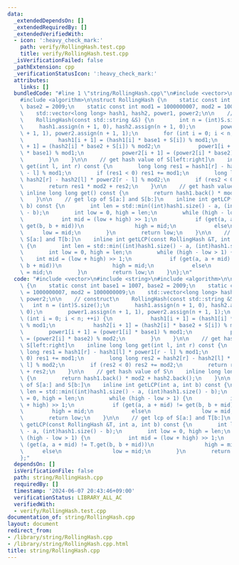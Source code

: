 ```yaml
---
data:
  _extendedDependsOn: []
  _extendedRequiredBy: []
  _extendedVerifiedWith:
  - icon: ':heavy_check_mark:'
    path: verify/RollingHash.test.cpp
    title: verify/RollingHash.test.cpp
  _isVerificationFailed: false
  _pathExtension: cpp
  _verificationStatusIcon: ':heavy_check_mark:'
  attributes:
    links: []
  bundledCode: "#line 1 \"string/RollingHash.cpp\"\n#include <vector>\n#include <string>\n\
    #include <algorithm>\n\nstruct RollingHash {\n    static const int base1 = 1007,\
    \ base2 = 2009;\n    static const int mod1 = 1000000007, mod2 = 1000000009;\n\
    \    std::vector<long long> hash1, hash2, power1, power2;\n\n    // construct\n\
    \    RollingHash(const std::string &S) {\n        int n = (int)S.size();\n   \
    \     hash1.assign(n + 1, 0), hash2.assign(n + 1, 0);\n        power1.assign(n\
    \ + 1, 1), power2.assign(n + 1, 1);\n        for (int i = 0; i < n; ++i) {\n \
    \           hash1[i + 1] = (hash1[i] * base1 + S[i]) % mod1;\n            hash2[i\
    \ + 1] = (hash2[i] * base2 + S[i]) % mod2;\n            power1[i + 1] = (power1[i]\
    \ * base1) % mod1;\n            power2[i + 1] = (power2[i] * base2) % mod2;\n\
    \        }\n    }\n\n    // get hash value of S[left:right]\n    inline long long\
    \ get(int l, int r) const {\n        long long res1 = hash1[r] - hash1[l] * power1[r\
    \ - l] % mod1;\n        if (res1 < 0) res1 += mod1;\n        long long res2 =\
    \ hash2[r] - hash2[l] * power2[r - l] % mod2;\n        if (res2 < 0) res2 += mod2;\n\
    \        return res1 * mod2 + res2;\n    }\n\n    // get hash value of S\n   \
    \ inline long long get() const {\n        return hash1.back() * mod2 + hash2.back();\n\
    \    }\n\n    // get lcp of S[a:] and S[b:]\n    inline int getLCP(int a, int\
    \ b) const {\n        int len = std::min((int)hash1.size() - a, (int)hash1.size()\
    \ - b);\n        int low = 0, high = len;\n        while (high - low > 1) {\n\
    \            int mid = (low + high) >> 1;\n            if (get(a, a + mid) !=\
    \ get(b, b + mid))\n                high = mid;\n            else\n          \
    \      low = mid;\n        }\n        return low;\n    }\n\n    // get lcp of\
    \ S[a:] and T[b:]\n    inline int getLCP(const RollingHash &T, int a, int b) const\
    \ {\n        int len = std::min((int)hash1.size() - a, (int)hash1.size() - b);\n\
    \        int low = 0, high = len;\n        while (high - low > 1) {\n        \
    \    int mid = (low + high) >> 1;\n            if (get(a, a + mid) != T.get(b,\
    \ b + mid))\n                high = mid;\n            else\n                low\
    \ = mid;\n        }\n        return low;\n    }\n};\n"
  code: "#include <vector>\n#include <string>\n#include <algorithm>\n\nstruct RollingHash\
    \ {\n    static const int base1 = 1007, base2 = 2009;\n    static const int mod1\
    \ = 1000000007, mod2 = 1000000009;\n    std::vector<long long> hash1, hash2, power1,\
    \ power2;\n\n    // construct\n    RollingHash(const std::string &S) {\n     \
    \   int n = (int)S.size();\n        hash1.assign(n + 1, 0), hash2.assign(n + 1,\
    \ 0);\n        power1.assign(n + 1, 1), power2.assign(n + 1, 1);\n        for\
    \ (int i = 0; i < n; ++i) {\n            hash1[i + 1] = (hash1[i] * base1 + S[i])\
    \ % mod1;\n            hash2[i + 1] = (hash2[i] * base2 + S[i]) % mod2;\n    \
    \        power1[i + 1] = (power1[i] * base1) % mod1;\n            power2[i + 1]\
    \ = (power2[i] * base2) % mod2;\n        }\n    }\n\n    // get hash value of\
    \ S[left:right]\n    inline long long get(int l, int r) const {\n        long\
    \ long res1 = hash1[r] - hash1[l] * power1[r - l] % mod1;\n        if (res1 <\
    \ 0) res1 += mod1;\n        long long res2 = hash2[r] - hash2[l] * power2[r -\
    \ l] % mod2;\n        if (res2 < 0) res2 += mod2;\n        return res1 * mod2\
    \ + res2;\n    }\n\n    // get hash value of S\n    inline long long get() const\
    \ {\n        return hash1.back() * mod2 + hash2.back();\n    }\n\n    // get lcp\
    \ of S[a:] and S[b:]\n    inline int getLCP(int a, int b) const {\n        int\
    \ len = std::min((int)hash1.size() - a, (int)hash1.size() - b);\n        int low\
    \ = 0, high = len;\n        while (high - low > 1) {\n            int mid = (low\
    \ + high) >> 1;\n            if (get(a, a + mid) != get(b, b + mid))\n       \
    \         high = mid;\n            else\n                low = mid;\n        }\n\
    \        return low;\n    }\n\n    // get lcp of S[a:] and T[b:]\n    inline int\
    \ getLCP(const RollingHash &T, int a, int b) const {\n        int len = std::min((int)hash1.size()\
    \ - a, (int)hash1.size() - b);\n        int low = 0, high = len;\n        while\
    \ (high - low > 1) {\n            int mid = (low + high) >> 1;\n            if\
    \ (get(a, a + mid) != T.get(b, b + mid))\n                high = mid;\n      \
    \      else\n                low = mid;\n        }\n        return low;\n    }\n\
    };"
  dependsOn: []
  isVerificationFile: false
  path: string/RollingHash.cpp
  requiredBy: []
  timestamp: '2024-06-07 20:43:46+09:00'
  verificationStatus: LIBRARY_ALL_AC
  verifiedWith:
  - verify/RollingHash.test.cpp
documentation_of: string/RollingHash.cpp
layout: document
redirect_from:
- /library/string/RollingHash.cpp
- /library/string/RollingHash.cpp.html
title: string/RollingHash.cpp
---
```

